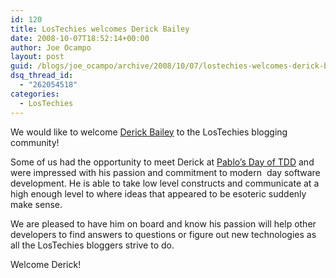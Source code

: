 ```yaml
---
id: 120
title: LosTechies welcomes Derick Bailey
date: 2008-10-07T18:52:14+00:00
author: Joe Ocampo
layout: post
guid: /blogs/joe_ocampo/archive/2008/10/07/lostechies-welcomes-derick-bailey.aspx
dsq_thread_id:
  - "262054518"
categories:
  - LosTechies
---
```

We would like to welcome [Derick Bailey](http://www.lostechies.com/blogs/derick_bailey/) to the LosTechies blogging community! 

Some of us had the opportunity to meet Derick at [Pablo&#8217;s Day of TDD](http://www.lostechies.com/blogs/chad_myers/archive/2008/09/15/announcing-pablo-s-days-of-tdd-in-austin-tx.aspx) and were impressed with his passion and commitment to modern&nbsp; day software development. He is able to take low level constructs and communicate at a high enough level to where ideas that appeared to be esoteric suddenly make sense. 

We are pleased to have him on board and know his passion will help other developers to find answers to questions or figure out new technologies as all the LosTechies bloggers strive to do. 

Welcome Derick!